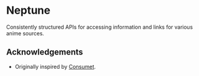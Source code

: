 # Neptune
Consistently structured APIs for accessing information and links for various anime sources.

## Acknowledgements
- Originally inspired by [Consumet](https://github.com/consumet).